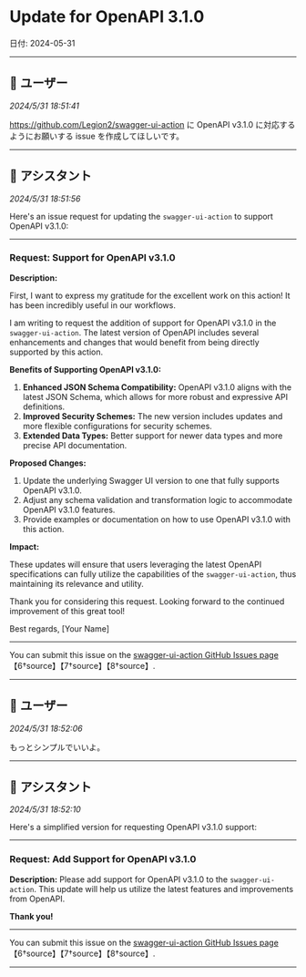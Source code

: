 # Update for OpenAPI 3.1.0

日付: 2024-05-31

---

## 👤 ユーザー
*2024/5/31 18:51:41*

https://github.com/Legion2/swagger-ui-action に OpenAPI v3.1.0 に対応するようにお願いする issue を作成してほしいです。

---

## 🤖 アシスタント
*2024/5/31 18:51:56*

Here's an issue request for updating the `swagger-ui-action` to support OpenAPI v3.1.0:

---

### Request: Support for OpenAPI v3.1.0

**Description:**

First, I want to express my gratitude for the excellent work on this action! It has been incredibly useful in our workflows. 

I am writing to request the addition of support for OpenAPI v3.1.0 in the `swagger-ui-action`. The latest version of OpenAPI includes several enhancements and changes that would benefit from being directly supported by this action.

**Benefits of Supporting OpenAPI v3.1.0:**

1. **Enhanced JSON Schema Compatibility:** OpenAPI v3.1.0 aligns with the latest JSON Schema, which allows for more robust and expressive API definitions.
2. **Improved Security Schemes:** The new version includes updates and more flexible configurations for security schemes.
3. **Extended Data Types:** Better support for newer data types and more precise API documentation.

**Proposed Changes:**

1. Update the underlying Swagger UI version to one that fully supports OpenAPI v3.1.0.
2. Adjust any schema validation and transformation logic to accommodate OpenAPI v3.1.0 features.
3. Provide examples or documentation on how to use OpenAPI v3.1.0 with this action.

**Impact:**

These updates will ensure that users leveraging the latest OpenAPI specifications can fully utilize the capabilities of the `swagger-ui-action`, thus maintaining its relevance and utility.

Thank you for considering this request. Looking forward to the continued improvement of this great tool!

Best regards,
[Your Name]

---

You can submit this issue on the [swagger-ui-action GitHub Issues page](https://github.com/Legion2/swagger-ui-action/issues)【6†source】【7†source】【8†source】.

---

## 👤 ユーザー
*2024/5/31 18:52:06*

もっとシンプルでいいよ。

---

## 🤖 アシスタント
*2024/5/31 18:52:10*

Here's a simplified version for requesting OpenAPI v3.1.0 support:

---

### Request: Add Support for OpenAPI v3.1.0

**Description:**
Please add support for OpenAPI v3.1.0 to the `swagger-ui-action`. This update will help us utilize the latest features and improvements from OpenAPI.

**Thank you!**

---

You can submit this issue on the [swagger-ui-action GitHub Issues page](https://github.com/Legion2/swagger-ui-action/issues)【6†source】【7†source】【8†source】.

---
